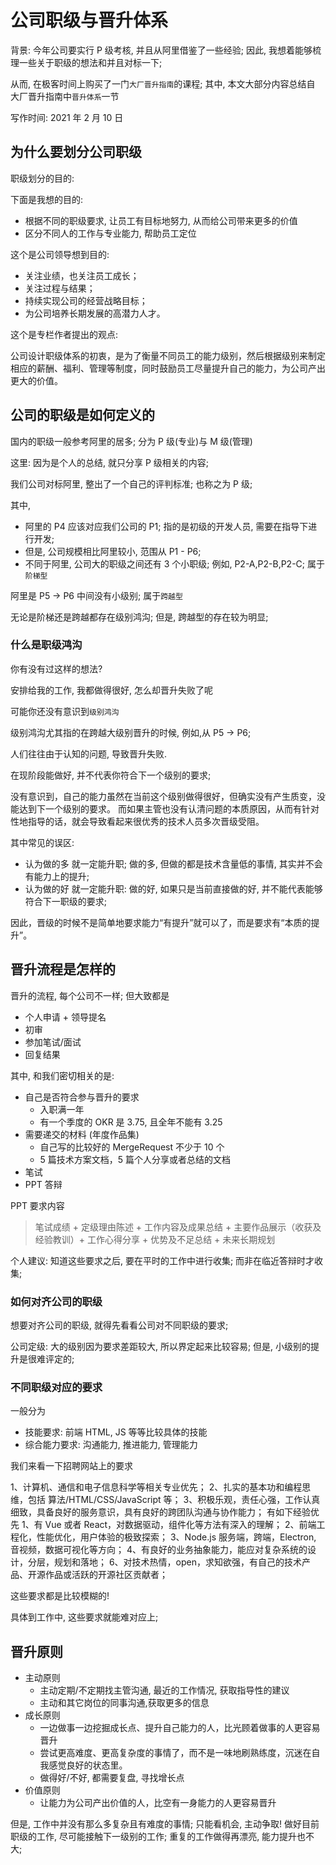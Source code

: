 # 公司职级与晋升体系

背景: 今年公司要实行 P 级考核, 并且从阿里借鉴了一些经验;
因此, 我想着能够梳理一些关于职级的想法和并且对标一下;

从而, 在极客时间上购买了一门`大厂晋升指南`的课程;
其中, 本文大部分内容总结自 大厂晋升指南中`晋升体系`一节

写作时间: 2021 年 2 月 10 日

## 为什么要划分公司职级

职级划分的目的:

下面是我想的目的:

- 根据不同的职级要求, 让员工有目标地努力, 从而给公司带来更多的价值
- 区分不同人的工作与专业能力, 帮助员工定位

这个是公司领导想到目的:

- 关注业绩，也关注员工成长；
- 关注过程与结果；
- 持续实现公司的经营战略目标；
- 为公司培养长期发展的高潜力人才。

这个是专栏作者提出的观点:

公司设计职级体系的初衷，是为了衡量不同员工的能力级别，然后根据级别来制定相应的薪酬、福利、管理等制度，同时鼓励员工尽量提升自己的能力，为公司产出更大的价值。

## 公司的职级是如何定义的

国内的职级一般参考阿里的居多;
分为 P 级(专业)与 M 级(管理)

这里: 因为是个人的总结, 就只分享 P 级相关的内容;

我们公司对标阿里, 整出了一个自己的评判标准;
也称之为 P 级;

其中,

- 阿里的 P4 应该对应我们公司的 P1; 指的是初级的开发人员, 需要在指导下进行开发;
- 但是, 公司规模相比阿里较小, 范围从 P1 - P6;
- 不同于阿里, 公司大的职级之间还有 3 个小职级; 例如, P2-A,P2-B,P2-C; 属于`阶梯型`

阿里是 P5 -> P6 中间没有小级别; 属于`跨越型`

无论是阶梯还是跨越都存在级别鸿沟;
但是, 跨越型的存在较为明显;

### 什么是职级鸿沟

你有没有过这样的想法?

安排给我的工作, 我都做得很好, 怎么却晋升失败了呢

可能你还没有意识到`级别鸿沟`

级别鸿沟尤其指的在跨越大级别晋升的时候, 例如,从 P5 -> P6;

人们往往由于认知的问题, 导致晋升失败.

在现阶段能做好, 并不代表你符合下一个级别的要求;

没有意识到，自己的能力虽然在当前这个级别做得很好，但确实没有产生质变，没能达到下一个级别的要求。
而如果主管也没有认清问题的本质原因，从而有针对性地指导的话，就会导致看起来很优秀的技术人员多次晋级受阻。

其中常见的误区:

- 认为做的多 就一定能升职; 做的多, 但做的都是技术含量低的事情, 其实并不会有能力上的提升;
- 认为做的好 就一定能升职: 做的好, 如果只是当前直接做的好, 并不能代表能够符合下一职级的要求;

因此，晋级的时候不是简单地要求能力“有提升”就可以了，而是要求有“本质的提升”。

## 晋升流程是怎样的

晋升的流程, 每个公司不一样; 但大致都是

- 个人申请 + 领导提名
- 初审
- 参加笔试/面试
- 回复结果

其中, 和我们密切相关的是:

- 自己是否符合参与晋升的要求
  - 入职满一年
  - 有一个季度的 OKR 是 3.75, 且全年不能有 3.25
- 需要递交的材料 (年度作品集)
  - 自己写的比较好的 MergeRequest 不少于 10 个
  - 5 篇技术方案文档，5 篇个人分享或者总结的文档
- 笔试
- PPT 答辩

PPT 要求内容

> 笔试成绩 + 定级理由陈述 + 工作内容及成果总结 + 主要作品展示（收获及经验教训）+ 工作心得分享 + 优势及不足总结 + 未来长期规划

个人建议: 知道这些要求之后, 要在平时的工作中进行收集; 而非在临近答辩时才收集;

### 如何对齐公司的职级

想要对齐公司的职级, 就得先看看公司对不同职级的要求;

公司定级:
大的级别因为要求差距较大, 所以界定起来比较容易;
但是, 小级别的提升是很难评定的;

### 不同职级对应的要求

一般分为

- 技能要求: 前端 HTML, JS 等等比较具体的技能
- 综合能力要求: 沟通能力, 推进能力, 管理能力

我们来看一下招聘网站上的要求

1、计算机、通信和电子信息科学等相关专业优先；
2、扎实的基本功和编程思维，包括 算法/HTML/CSS/JavaScript 等；
3、积极乐观，责任心强，工作认真细致，具备良好的服务意识，具有良好的跨团队沟通与协作能力；
有如下经验优先
1、有 Vue 或者 React，对数据驱动，组件化等方法有深入的理解；
2、前端工程化，性能优化，用户体验的极致探索；
3、Node.js 服务端，跨端，Electron, 音视频，数据可视化等方向；
4、有良好的业务抽象能力，能应对复杂系统的设计，分层，规划和落地；
6、对技术热情，open，求知欲强，有自己的技术产品、开源作品或活跃的开源社区贡献者；

这些要求都是比较模糊的!

具体到工作中, 这些要求就能难对应上;

## 晋升原则

- 主动原则
  - 主动定期/不定期找主管沟通, 最近的工作情况, 获取指导性的建议
  - 主动和其它岗位的同事沟通,获取更多的信息
- 成长原则
  - 一边做事一边挖掘成长点、提升自己能力的人，比光顾着做事的人更容易晋升
  - 尝试更高难度、更高复杂度的事情了，而不是一味地刷熟练度，沉迷在自我感觉良好的状态里。
  - 做得好/不好, 都需要复盘, 寻找增长点
- 价值原则
  - 让能力为公司产出价值的人，比空有一身能力的人更容易晋升

但是, 工作中并没有那么多复杂且有难度的事情; 只能看机会, 主动争取!
做好目前职级的工作, 尽可能接触下一级别的工作;
重复的工作做得再漂亮, 能力提升也不大;
